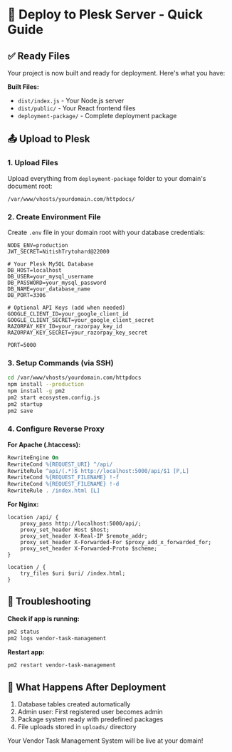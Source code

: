 # 🚀 Deploy to Plesk Server - Quick Guide

## ✅ Ready Files
Your project is now built and ready for deployment. Here's what you have:

**Built Files:**
- `dist/index.js` - Your Node.js server
- `dist/public/` - Your React frontend files
- `deployment-package/` - Complete deployment package

## 📤 Upload to Plesk

### 1. Upload Files
Upload everything from `deployment-package` folder to your domain's document root:
```
/var/www/vhosts/yourdomain.com/httpdocs/
```

### 2. Create Environment File
Create `.env` file in your domain root with your database credentials:
```env
NODE_ENV=production
JWT_SECRET=NitishTrytohard@22000

# Your Plesk MySQL Database
DB_HOST=localhost
DB_USER=your_mysql_username
DB_PASSWORD=your_mysql_password  
DB_NAME=your_database_name
DB_PORT=3306

# Optional API Keys (add when needed)
GOOGLE_CLIENT_ID=your_google_client_id
GOOGLE_CLIENT_SECRET=your_google_client_secret
RAZORPAY_KEY_ID=your_razorpay_key_id
RAZORPAY_KEY_SECRET=your_razorpay_key_secret

PORT=5000
```

### 3. Setup Commands (via SSH)
```bash
cd /var/www/vhosts/yourdomain.com/httpdocs
npm install --production
npm install -g pm2
pm2 start ecosystem.config.js
pm2 startup
pm2 save
```

### 4. Configure Reverse Proxy

**For Apache (.htaccess):**
```apache
RewriteEngine On
RewriteCond %{REQUEST_URI} ^/api/
RewriteRule ^api/(.*)$ http://localhost:5000/api/$1 [P,L]
RewriteCond %{REQUEST_FILENAME} !-f
RewriteCond %{REQUEST_FILENAME} !-d
RewriteRule . /index.html [L]
```

**For Nginx:**
```nginx
location /api/ {
    proxy_pass http://localhost:5000/api/;
    proxy_set_header Host $host;
    proxy_set_header X-Real-IP $remote_addr;
    proxy_set_header X-Forwarded-For $proxy_add_x_forwarded_for;
    proxy_set_header X-Forwarded-Proto $scheme;
}

location / {
    try_files $uri $uri/ /index.html;
}
```

## 🔧 Troubleshooting

**Check if app is running:**
```bash
pm2 status
pm2 logs vendor-task-management
```

**Restart app:**
```bash
pm2 restart vendor-task-management
```

## 🎯 What Happens After Deployment
1. Database tables created automatically
2. Admin user: First registered user becomes admin
3. Package system ready with predefined packages
4. File uploads stored in `uploads/` directory

Your Vendor Task Management System will be live at your domain!